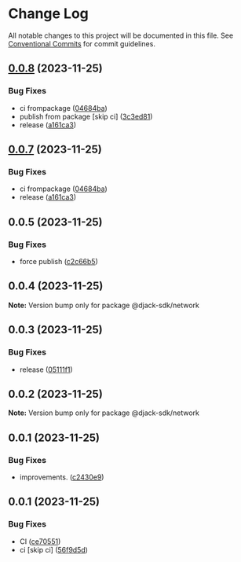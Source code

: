# Change Log

All notable changes to this project will be documented in this file.
See [Conventional Commits](https://conventionalcommits.org) for commit guidelines.

## [0.0.8](https://github.com/elribonazo/djack/compare/@djack-sdk/network@0.0.5...@djack-sdk/network@0.0.8) (2023-11-25)


### Bug Fixes

* ci frompackage ([04684ba](https://github.com/elribonazo/djack/commit/04684ba84f9a9ed2492543b0269f24b1cc001ca3))
* publish from package [skip ci] ([3c3ed81](https://github.com/elribonazo/djack/commit/3c3ed818faab2917d33e1f8c3f885239bf8690aa))
* release ([a161ca3](https://github.com/elribonazo/djack/commit/a161ca3d04be0f91e513ee954dfc4f022150aa23))





## [0.0.7](https://github.com/elribonazo/djack/compare/@djack-sdk/network@0.0.5...@djack-sdk/network@0.0.7) (2023-11-25)


### Bug Fixes

* ci frompackage ([04684ba](https://github.com/elribonazo/djack/commit/04684ba84f9a9ed2492543b0269f24b1cc001ca3))
* release ([a161ca3](https://github.com/elribonazo/djack/commit/a161ca3d04be0f91e513ee954dfc4f022150aa23))





## 0.0.5 (2023-11-25)


### Bug Fixes

* force publish ([c2c66b5](https://github.com/elribonazo/djack/commit/c2c66b5b23b32d1bc9b1b3b00f905aed52f3c64a))





## 0.0.4 (2023-11-25)

**Note:** Version bump only for package @djack-sdk/network





## 0.0.3 (2023-11-25)


### Bug Fixes

* release ([05111f1](https://github.com/elribonazo/djack/commit/05111f1ea4b8841430992f99c46d5e21e26cec39))





## 0.0.2 (2023-11-25)

**Note:** Version bump only for package @djack-sdk/network





## 0.0.1 (2023-11-25)


### Bug Fixes

* improvements. ([c2430e9](https://github.com/elribonazo/djack/commit/c2430e9cf9f81cc2c2a802024436d8b1e869e1e1))





## 0.0.1 (2023-11-25)


### Bug Fixes

* CI ([ce70551](https://github.com/elribonazo/djack/commit/ce70551ba7e60d346fb5a9a5fedbc6ce769434fa))
* ci [skip ci] ([56f9d5d](https://github.com/elribonazo/djack/commit/56f9d5d54dcff4e7208e067cd16c8c96a01fd942))

